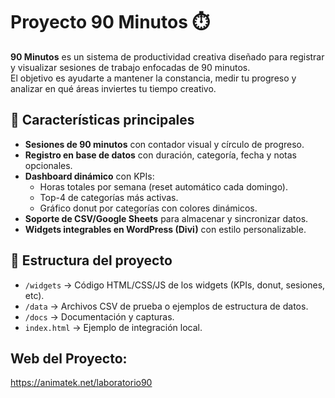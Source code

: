# Proyecto 90 Minutos ⏱️

**90 Minutos** es un sistema de productividad creativa diseñado para registrar y visualizar sesiones de trabajo enfocadas de 90 minutos.  
El objetivo es ayudarte a mantener la constancia, medir tu progreso y analizar en qué áreas inviertes tu tiempo creativo.  

## 🚀 Características principales

- **Sesiones de 90 minutos** con contador visual y círculo de progreso.  
- **Registro en base de datos** con duración, categoría, fecha y notas opcionales.  
- **Dashboard dinámico** con KPIs:
  - Horas totales por semana (reset automático cada domingo).  
  - Top-4 de categorías más activas.  
  - Gráfico donut por categorías con colores dinámicos.  
- **Soporte de CSV/Google Sheets** para almacenar y sincronizar datos.  
- **Widgets integrables en WordPress (Divi)** con estilo personalizable.  

## 📂 Estructura del proyecto

- `/widgets` → Código HTML/CSS/JS de los widgets (KPIs, donut, sesiones, etc).  
- `/data` → Archivos CSV de prueba o ejemplos de estructura de datos.  
- `/docs` → Documentación y capturas.  
- `index.html` → Ejemplo de integración local.  

## Web del Proyecto:

https://animatek.net/laboratorio90
